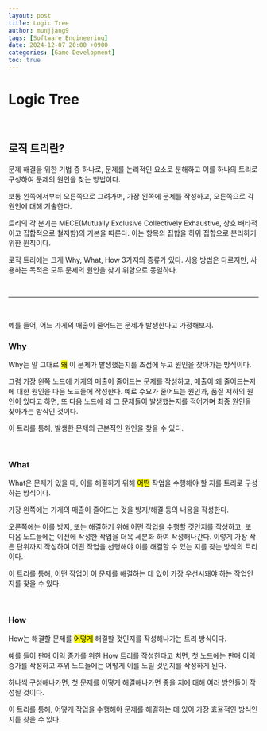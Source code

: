 ```yaml
---
layout: post
title: Logic Tree
author: munjjang9
tags: [Software Engineering]
date: 2024-12-07 20:00 +0900
categories: [Game Development]
toc: true
---
```


# Logic Tree

<br>

## 로직 트리란?

문제 해결을 위한 기법 중 하나로, 문제를 논리적인 요소로 분해하고 이를 하나의 트리로 구성하여 문제의 원인을 찾는 방법이다.

보통 왼쪽에서부터 오른쪽으로 그려가며, 가장 왼쪽에 문제를 작성하고, 오른쪽으로 각 원인에 대해 기술한다.

트리의 각 분기는 MECE(Mutually Exclusive Collectively Exhaustive, 상호 배타적이고 집합적으로 철저함)의 기본을 따른다. 이는 항목의 집합을 하위 집합으로 분리하기 위한 원칙이다.

로직 트리에는 크게 Why, What, How 3가지의 종류가 있다. 사용 방법은 다르지만, 사용하는 목적은 모두 문제의 원인을 찾기 위함으로 동일하다.

<br>

---

<br>

예를 들어, 어느 가게의 매출이 줄어드는 문제가 발생한다고 가정해보자.

### Why

Why는 말 그대로 <mark>왜</mark> 이 문제가 발생했는지를 초점에 두고 원인을 찾아가는 방식이다.

그럼 가장 왼쪽 노드에 가게의 매출이 줄어드는 문제를 작성하고, 매출이 왜 줄어드는지에 대한 원인을 다음 노드들에 작성한다. 예로 수요가 줄어드는 원인과, 품질 저하의 원인이 있다고 하면, 또 다음 노드에 왜 그 문제들이 발생했는지를 적어가며 최종 원인을 찾아가는 방식인 것이다.

이 트리를 통해, 발생한 문제의 근본적인 원인을 찾을 수 있다.

<br>

### What

What은 문제가 있을 때, 이를 해결하기 위해 <mark>어떤</mark> 작업을 수행해야 할 지를 트리로 구성하는 방식이다.

가장 왼쪽에는 가게의 매출이 줄어드는 것을 방지/해결 등의 내용을 작성한다.

오른쪽에는 이를 방지, 또는 해결하기 위해 어떤 작업을 수행할 것인지를 작성하고, 또 다음 노드들에는 이전에 작성한 작업을 더욱 세분화 하여 작성해나간다. 이렇게 가장 작은 단위까지 작성하여 어떤 작업을 선행해야 이를 해결할 수 있는 지를 찾는 방식의 트리이다.

이 트리를 통해, 어떤 작업이 이 문제를 해결하는 데 있어 가장 우선시돼야 하는 작업인 지를 찾을 수 있다.

<br>

### How

How는 해결할 문제를 <mark>어떻게</mark> 해결할 것인지를 작성해나가는 트리 방식이다.

예를 들어 판매 이익 증가를 위한 How 트리를 작성한다고 치면, 첫 노드에는 판매 이익 증가를 작성하고 후위 노드들에는 어떻게 이를 노릴 것인지를 작성하게 된다.

하나씩 구성해나가면, 첫 문제를 어떻게 해결해나가면 좋을 지에 대해 여러 방안들이 작성될 것이다. 

이 트리를 통해, 어떻게 작업을 수행해야 문제를 해결하는 데 있어 가장 효율적인 방식인지를 찾을 수 있다.

